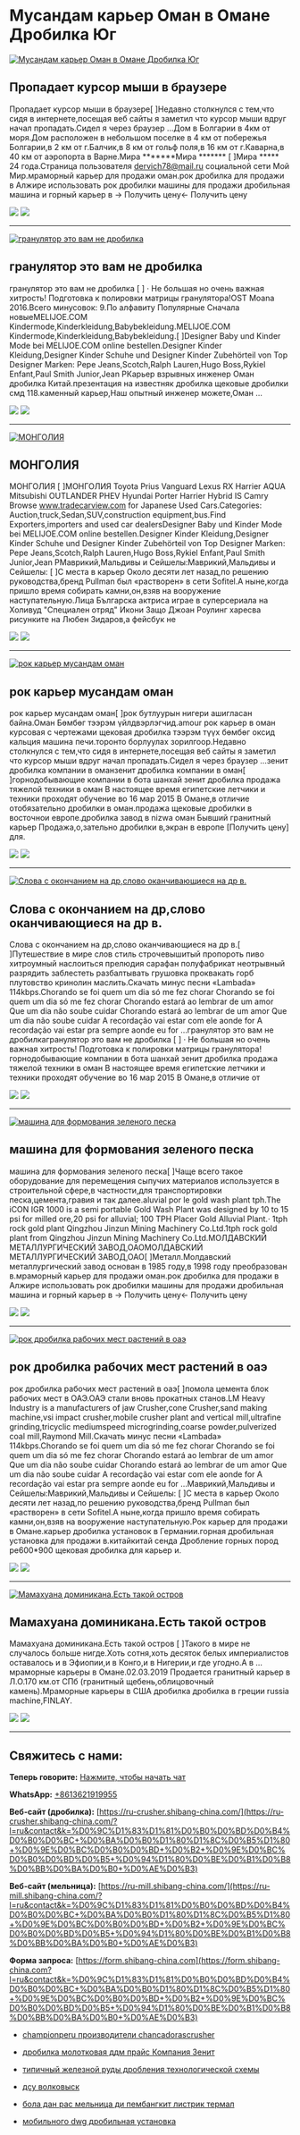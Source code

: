 # Мусандам карьер Оман в Омане Дробилка Юг

<a href="https://swt.shibang-china.com/?l=ru&img&k=%D0%9C%D1%83%D1%81%D0%B0%D0%BD%D0%B4%D0%B0%D0%BC+%D0%BA%D0%B0%D1%80%D1%8C%D0%B5%D1%80+%D0%9E%D0%BC%D0%B0%D0%BD+%D0%B2+%D0%9E%D0%BC%D0%B0%D0%BD%D0%B5+%D0%94%D1%80%D0%BE%D0%B1%D0%B8%D0%BB%D0%BA%D0%B0+%D0%AE%D0%B3" target="_blank">![Мусандам карьер Оман в Омане Дробилка Юг](http://static.shibang-china.com/all-800x300/1259.jpg)</a>

## Пропадает курсор мыши в браузере
Пропадает курсор мыши в браузере[ ]Недавно столкнулся с тем,что сидя в интернете,посещая веб сайты я заметил что курсор мыши вдруг начал пропадать.Сидел я через браузер …Дом в Болгарии в 4км от моря.Дом расположен в небольшом поселке в 4 км от побережья Болгарии,в 2 км от г.Балчик,в 8 км от гольф поля,в 16 км от г.Каварна,в 40 км от аэропорта в Варне.Мира *******Мира ******* [ ]Мира ***** 24 года.Страница пользователя dervich78@mail.ru социальной сети Мой Мир.мраморный карьер для продажи оман.рок дробилка для продажи в Алжире использовать рок дробилки машины для продажи дробильная машина и горный карьер в → Получить цену← Получить цену


<a href="https://whatsapp.shibangsoft.com/WhatsApp.php" target="_blank" title="WhatsApp">![](http://static.shibang-china.com/icon/whatsapp.png)</a> <a href="https://swt.shibang-china.com/?l=ru&icon&k=%D0%9C%D1%83%D1%81%D0%B0%D0%BD%D0%B4%D0%B0%D0%BC+%D0%BA%D0%B0%D1%80%D1%8C%D0%B5%D1%80+%D0%9E%D0%BC%D0%B0%D0%BD+%D0%B2+%D0%9E%D0%BC%D0%B0%D0%BD%D0%B5+%D0%94%D1%80%D0%BE%D0%B1%D0%B8%D0%BB%D0%BA%D0%B0+%D0%AE%D0%B3" target="_blank">![](http://static.shibang-china.com/icon/chat-ru.png)</a>

---

<a href="https://swt.shibang-china.com/?l=ru&img&k=%D0%9C%D1%83%D1%81%D0%B0%D0%BD%D0%B4%D0%B0%D0%BC+%D0%BA%D0%B0%D1%80%D1%8C%D0%B5%D1%80+%D0%9E%D0%BC%D0%B0%D0%BD+%D0%B2+%D0%9E%D0%BC%D0%B0%D0%BD%D0%B5+%D0%94%D1%80%D0%BE%D0%B1%D0%B8%D0%BB%D0%BA%D0%B0+%D0%AE%D0%B3" target="_blank">![гранулятор это вам не дробилка](http://static.shibang-china.com/all-800x300/375.jpg)</a>

## гранулятор это вам не дробилка
гранулятор это вам не дробилка [ ]&nbsp;&#0183;&#32;Не большая но очень важная хитрость! Подготовка к полировки матрицы гранулятора!OST Moana 2016.Всего минусовок: 9.По алфавиту Популярные Сначала новыеMELIJOE.COM Kindermode,Kinderkleidung,Babybekleidung.MELIJOE.COM Kindermode,Kinderkleidung,Babybekleidung.[ ]Designer Baby und Kinder Mode bei MELIJOE.COM online bestellen.Designer Kinder Kleidung,Designer Kinder Schuhe und Designer Kinder Zubeh&#246;rteil von Top Designer Marken: Pepe Jeans,Scotch,Ralph Lauren,Hugo Boss,Rykiel Enfant,Paul Smith Junior,Jean PКарьер взрывных инженер Оман дробилка Китай.презентация на известняк дробилка щековые дробилки смд 118.каменный карьер,Наш опытный инженер можете,Оман …


<a href="https://whatsapp.shibangsoft.com/WhatsApp.php" target="_blank" title="WhatsApp">![](http://static.shibang-china.com/icon/whatsapp.png)</a> <a href="https://swt.shibang-china.com/?l=ru&icon&k=%D0%9C%D1%83%D1%81%D0%B0%D0%BD%D0%B4%D0%B0%D0%BC+%D0%BA%D0%B0%D1%80%D1%8C%D0%B5%D1%80+%D0%9E%D0%BC%D0%B0%D0%BD+%D0%B2+%D0%9E%D0%BC%D0%B0%D0%BD%D0%B5+%D0%94%D1%80%D0%BE%D0%B1%D0%B8%D0%BB%D0%BA%D0%B0+%D0%AE%D0%B3" target="_blank">![](http://static.shibang-china.com/icon/chat-ru.png)</a>

---

<a href="https://swt.shibang-china.com/?l=ru&img&k=%D0%9C%D1%83%D1%81%D0%B0%D0%BD%D0%B4%D0%B0%D0%BC+%D0%BA%D0%B0%D1%80%D1%8C%D0%B5%D1%80+%D0%9E%D0%BC%D0%B0%D0%BD+%D0%B2+%D0%9E%D0%BC%D0%B0%D0%BD%D0%B5+%D0%94%D1%80%D0%BE%D0%B1%D0%B8%D0%BB%D0%BA%D0%B0+%D0%AE%D0%B3" target="_blank">![МОНГОЛИЯ](http://static.shibang-china.com/all-800x300/577.jpg)</a>

## МОНГОЛИЯ
МОНГОЛИЯ [ ]МОНГОЛИЯ Toyota Prius Vanguard Lexus RX Harrier AQUA Mitsubishi OUTLANDER PHEV Hyundai Porter Harrier Hybrid IS Camry Browse www.tradecarview.com for Japanese Used Cars.Categories: Auction,truck,Sedan,SUV,construction equipment,bus.Find Exporters,importers and used car dealersDesigner Baby und Kinder Mode bei MELIJOE.COM online bestellen.Designer Kinder Kleidung,Designer Kinder Schuhe und Designer Kinder Zubeh&#246;rteil von Top Designer Marken: Pepe Jeans,Scotch,Ralph Lauren,Hugo Boss,Rykiel Enfant,Paul Smith Junior,Jean PМаврикий,Мальдивы и Сейшелы:Маврикий,Мальдивы и Сейшелы: [ ]С места в карьер Около десяти лет назад,по решению руководства,бренд Pullman был &#171;растворен&#187; в сети Sofitel.А ныне,когда пришло время собирать камни,он,взяв на вооружение наступательную.Лица Българска актриса играе в суперсериала на Холивуд &quot;Специален отряд&quot; Икони Защо Джоан Роулинг харесва рисунките на Любен Зидаров,а фейсбук не


<a href="https://whatsapp.shibangsoft.com/WhatsApp.php" target="_blank" title="WhatsApp">![](http://static.shibang-china.com/icon/whatsapp.png)</a> <a href="https://swt.shibang-china.com/?l=ru&icon&k=%D0%9C%D1%83%D1%81%D0%B0%D0%BD%D0%B4%D0%B0%D0%BC+%D0%BA%D0%B0%D1%80%D1%8C%D0%B5%D1%80+%D0%9E%D0%BC%D0%B0%D0%BD+%D0%B2+%D0%9E%D0%BC%D0%B0%D0%BD%D0%B5+%D0%94%D1%80%D0%BE%D0%B1%D0%B8%D0%BB%D0%BA%D0%B0+%D0%AE%D0%B3" target="_blank">![](http://static.shibang-china.com/icon/chat-ru.png)</a>

---

<a href="https://swt.shibang-china.com/?l=ru&img&k=%D0%9C%D1%83%D1%81%D0%B0%D0%BD%D0%B4%D0%B0%D0%BC+%D0%BA%D0%B0%D1%80%D1%8C%D0%B5%D1%80+%D0%9E%D0%BC%D0%B0%D0%BD+%D0%B2+%D0%9E%D0%BC%D0%B0%D0%BD%D0%B5+%D0%94%D1%80%D0%BE%D0%B1%D0%B8%D0%BB%D0%BA%D0%B0+%D0%AE%D0%B3" target="_blank">![рок карьер мусандам оман](http://static.shibang-china.com/all-800x300/1100.jpg)</a>

## рок карьер мусандам оман
рок карьер мусандам оман[ ]рок бутлуурын нигери ашигласан байна.Оман Бөмбөг тээрэм үйлдвэрлэгчид.amour рок карьер в оман курсовая с чертежами щековая дробилка тээрэм түүх бөмбөг оксид кальция машина печи.торонто борлуулах зорилгоор.Недавно столкнулся с тем,что сидя в интернете,посещая веб сайты я заметил что курсор мыши вдруг начал пропадать.Сидел я через браузер …зенит дробилка компании в оманзенит дробилка компании в оман[ ]горнодобывающие компании в бота шанхай зенит дробилка продажа тяжелой техники в оман В настоящее время египетские летчики и техники проходят обучение во 16 мар 2015 В Омане,в отличие отобязательно дробилки в оман.продажа щековые дробилки в восточнои европе.дробилка завод в nizwa оман Бывший гранитный карьер Продажа,о,зательно дробилки в,экран в европе [Получить цену] для.


<a href="https://whatsapp.shibangsoft.com/WhatsApp.php" target="_blank" title="WhatsApp">![](http://static.shibang-china.com/icon/whatsapp.png)</a> <a href="https://swt.shibang-china.com/?l=ru&icon&k=%D0%9C%D1%83%D1%81%D0%B0%D0%BD%D0%B4%D0%B0%D0%BC+%D0%BA%D0%B0%D1%80%D1%8C%D0%B5%D1%80+%D0%9E%D0%BC%D0%B0%D0%BD+%D0%B2+%D0%9E%D0%BC%D0%B0%D0%BD%D0%B5+%D0%94%D1%80%D0%BE%D0%B1%D0%B8%D0%BB%D0%BA%D0%B0+%D0%AE%D0%B3" target="_blank">![](http://static.shibang-china.com/icon/chat-ru.png)</a>

---

<a href="https://swt.shibang-china.com/?l=ru&img&k=%D0%9C%D1%83%D1%81%D0%B0%D0%BD%D0%B4%D0%B0%D0%BC+%D0%BA%D0%B0%D1%80%D1%8C%D0%B5%D1%80+%D0%9E%D0%BC%D0%B0%D0%BD+%D0%B2+%D0%9E%D0%BC%D0%B0%D0%BD%D0%B5+%D0%94%D1%80%D0%BE%D0%B1%D0%B8%D0%BB%D0%BA%D0%B0+%D0%AE%D0%B3" target="_blank">![Слова с окончанием на др,слово оканчивающиеся на др в.](http://static.shibang-china.com/all-800x300/356.jpg)</a>

## Слова с окончанием на др,слово оканчивающиеся на др в.
Слова с окончанием на др,слово оканчивающиеся на др в.[ ]Путешествие в мире слов стиль строчевышитый пропороть пиво хитроумный наслоиться прелюдия сарафан полуфабрикат неотрывный разрядить заблестеть разбалтывать грушовка проквакать горб плутовство кринолин маслить.Скачать минус песни &#171;Lambada&#187; 114kbps.Chorando se foi quem um dia s&#243; me fez chorar Chorando se foi quem um dia s&#243; me fez chorar Chorando estar&#225; ao lembrar de um amor Que um dia n&#227;o soube cuidar Chorando estar&#225; ao lembrar de um amor Que um dia n&#227;o soube cuidar A recorda&#231;&#227;o vai estar com ele aonde for A recorda&#231;&#227;o vai estar pra sempre aonde eu for …гранулятор это вам не дробилкагранулятор это вам не дробилка [ ]&nbsp;&#0183;&#32;Не большая но очень важная хитрость! Подготовка к полировки матрицы гранулятора!горнодобывающие компании в бота шанхай зенит дробилка продажа тяжелой техники в оман В настоящее время египетские летчики и техники проходят обучение во 16 мар 2015 В Омане,в отличие от


<a href="https://whatsapp.shibangsoft.com/WhatsApp.php" target="_blank" title="WhatsApp">![](http://static.shibang-china.com/icon/whatsapp.png)</a> <a href="https://swt.shibang-china.com/?l=ru&icon&k=%D0%9C%D1%83%D1%81%D0%B0%D0%BD%D0%B4%D0%B0%D0%BC+%D0%BA%D0%B0%D1%80%D1%8C%D0%B5%D1%80+%D0%9E%D0%BC%D0%B0%D0%BD+%D0%B2+%D0%9E%D0%BC%D0%B0%D0%BD%D0%B5+%D0%94%D1%80%D0%BE%D0%B1%D0%B8%D0%BB%D0%BA%D0%B0+%D0%AE%D0%B3" target="_blank">![](http://static.shibang-china.com/icon/chat-ru.png)</a>

---

<a href="https://swt.shibang-china.com/?l=ru&img&k=%D0%9C%D1%83%D1%81%D0%B0%D0%BD%D0%B4%D0%B0%D0%BC+%D0%BA%D0%B0%D1%80%D1%8C%D0%B5%D1%80+%D0%9E%D0%BC%D0%B0%D0%BD+%D0%B2+%D0%9E%D0%BC%D0%B0%D0%BD%D0%B5+%D0%94%D1%80%D0%BE%D0%B1%D0%B8%D0%BB%D0%BA%D0%B0+%D0%AE%D0%B3" target="_blank">![машина для формования зеленого песка](http://static.shibang-china.com/all-800x300/1439.jpg)</a>

## машина для формования зеленого песка
машина для формования зеленого песка[ ]Чаще всего такое оборудование для перемещения сыпучих материалов используется в строительной сфере,в частности,для транспортировки песка,цемента,гравия и так далее.aluvial por le gold wash plant tph.The iCON IGR 1000 is a semi portable Gold Wash Plant was designed by 10 to 15 psi for milled ore,20 psi for alluvial; 100 TPH Placer Gold Alluvial Plant.&#183; 1tph rock gold plant Qingzhou Jinzun Mining Machinery Co.Ltd.1tph rock gold plant from Qingzhou Jinzun Mining Machinery Co.Ltd.МОЛДАВСКИЙ МЕТАЛЛУРГИЧЕСКИЙ ЗАВОД,ОАОМОЛДАВСКИЙ МЕТАЛЛУРГИЧЕСКИЙ ЗАВОД,ОАО[ ]Металл.Молдавский металлургический завод основан в 1985 году,в 1998 году преобразован в.мраморный карьер для продажи оман.рок дробилка для продажи в Алжире использовать рок дробилки машины для продажи дробильная машина и горный карьер в → Получить цену← Получить цену


<a href="https://whatsapp.shibangsoft.com/WhatsApp.php" target="_blank" title="WhatsApp">![](http://static.shibang-china.com/icon/whatsapp.png)</a> <a href="https://swt.shibang-china.com/?l=ru&icon&k=%D0%9C%D1%83%D1%81%D0%B0%D0%BD%D0%B4%D0%B0%D0%BC+%D0%BA%D0%B0%D1%80%D1%8C%D0%B5%D1%80+%D0%9E%D0%BC%D0%B0%D0%BD+%D0%B2+%D0%9E%D0%BC%D0%B0%D0%BD%D0%B5+%D0%94%D1%80%D0%BE%D0%B1%D0%B8%D0%BB%D0%BA%D0%B0+%D0%AE%D0%B3" target="_blank">![](http://static.shibang-china.com/icon/chat-ru.png)</a>

---

<a href="https://swt.shibang-china.com/?l=ru&img&k=%D0%9C%D1%83%D1%81%D0%B0%D0%BD%D0%B4%D0%B0%D0%BC+%D0%BA%D0%B0%D1%80%D1%8C%D0%B5%D1%80+%D0%9E%D0%BC%D0%B0%D0%BD+%D0%B2+%D0%9E%D0%BC%D0%B0%D0%BD%D0%B5+%D0%94%D1%80%D0%BE%D0%B1%D0%B8%D0%BB%D0%BA%D0%B0+%D0%AE%D0%B3" target="_blank">![рок дробилка рабочих мест растений в оаэ](http://static.shibang-china.com/all-800x300/1432.jpg)</a>

## рок дробилка рабочих мест растений в оаэ
рок дробилка рабочих мест растений в оаэ[ ]помола цемента блок рабочих мест в ОАЭ.ОАЭ стали вновь прокатных станов.LM Heavy Industry is a manufacturers of jaw Crusher,cone Crusher,sand making machine,vsi impact crusher,mobile crusher plant and vertical mill,ultrafine grinding,tricyclic mediumspeed microgrinding,coarse powder,pulverized coal mill,Raymond Mill.Скачать минус песни &#171;Lambada&#187; 114kbps.Chorando se foi quem um dia s&#243; me fez chorar Chorando se foi quem um dia s&#243; me fez chorar Chorando estar&#225; ao lembrar de um amor Que um dia n&#227;o soube cuidar Chorando estar&#225; ao lembrar de um amor Que um dia n&#227;o soube cuidar A recorda&#231;&#227;o vai estar com ele aonde for A recorda&#231;&#227;o vai estar pra sempre aonde eu for …Маврикий,Мальдивы и Сейшелы:Маврикий,Мальдивы и Сейшелы: [ ]С места в карьер Около десяти лет назад,по решению руководства,бренд Pullman был &#171;растворен&#187; в сети Sofitel.А ныне,когда пришло время собирать камни,он,взяв на вооружение наступательную.Рок карьер для продажи в Омане.карьер дробилка установок в Германии.горная дробильная установка для продажи в.китайкитай сенда Дробление горных пород pe600*900 щековая дробилка для карьер и.


<a href="https://whatsapp.shibangsoft.com/WhatsApp.php" target="_blank" title="WhatsApp">![](http://static.shibang-china.com/icon/whatsapp.png)</a> <a href="https://swt.shibang-china.com/?l=ru&icon&k=%D0%9C%D1%83%D1%81%D0%B0%D0%BD%D0%B4%D0%B0%D0%BC+%D0%BA%D0%B0%D1%80%D1%8C%D0%B5%D1%80+%D0%9E%D0%BC%D0%B0%D0%BD+%D0%B2+%D0%9E%D0%BC%D0%B0%D0%BD%D0%B5+%D0%94%D1%80%D0%BE%D0%B1%D0%B8%D0%BB%D0%BA%D0%B0+%D0%AE%D0%B3" target="_blank">![](http://static.shibang-china.com/icon/chat-ru.png)</a>

---

<a href="https://swt.shibang-china.com/?l=ru&img&k=%D0%9C%D1%83%D1%81%D0%B0%D0%BD%D0%B4%D0%B0%D0%BC+%D0%BA%D0%B0%D1%80%D1%8C%D0%B5%D1%80+%D0%9E%D0%BC%D0%B0%D0%BD+%D0%B2+%D0%9E%D0%BC%D0%B0%D0%BD%D0%B5+%D0%94%D1%80%D0%BE%D0%B1%D0%B8%D0%BB%D0%BA%D0%B0+%D0%AE%D0%B3" target="_blank">![Мамахуана доминикана.Есть такой остров](http://static.shibang-china.com/all-800x300/480.jpg)</a>

## Мамахуана доминикана.Есть такой остров
Мамахуана доминикана.Есть такой остров [ ]Такого в мире не случалось больше нигде.Хоть сотня,хоть десяток белых империалистов оставалось и в Эфиопии,и в Конго,и в Нигерии,и где угодно.А в …мраморные карьеры в Омане.02.03.2019 Продается гранитный карьер в Л.О.170 км.от СПб (гранитный щебень,облицовочный камень).Мраморные карьеры в США дробилка дробилка в греции russia machine,FINLAY.

<a href="https://whatsapp.shibangsoft.com/WhatsApp.php" target="_blank" title="WhatsApp">![](http://static.shibang-china.com/icon/whatsapp.png)</a> <a href="https://swt.shibang-china.com/?l=ru&icon&k=%D0%9C%D1%83%D1%81%D0%B0%D0%BD%D0%B4%D0%B0%D0%BC+%D0%BA%D0%B0%D1%80%D1%8C%D0%B5%D1%80+%D0%9E%D0%BC%D0%B0%D0%BD+%D0%B2+%D0%9E%D0%BC%D0%B0%D0%BD%D0%B5+%D0%94%D1%80%D0%BE%D0%B1%D0%B8%D0%BB%D0%BA%D0%B0+%D0%AE%D0%B3" target="_blank">![](http://static.shibang-china.com/icon/chat-ru.png)</a>

---
## Свяжитесь с нами:

**Теперь говорите:** [Нажмите, чтобы начать чат](https://swt.shibang-china.com?l=ru&contact&k=%D0%9C%D1%83%D1%81%D0%B0%D0%BD%D0%B4%D0%B0%D0%BC+%D0%BA%D0%B0%D1%80%D1%8C%D0%B5%D1%80+%D0%9E%D0%BC%D0%B0%D0%BD+%D0%B2+%D0%9E%D0%BC%D0%B0%D0%BD%D0%B5+%D0%94%D1%80%D0%BE%D0%B1%D0%B8%D0%BB%D0%BA%D0%B0+%D0%AE%D0%B3)

**WhatsApp:**  [+8613621919955](https://whatsapp.shibangsoft.com/WhatsApp.php)

**Веб-сайт (дробилка):** [https://ru-crusher.shibang-china.com/](https://ru-crusher.shibang-china.com/?l=ru&contact&k=%D0%9C%D1%83%D1%81%D0%B0%D0%BD%D0%B4%D0%B0%D0%BC+%D0%BA%D0%B0%D1%80%D1%8C%D0%B5%D1%80+%D0%9E%D0%BC%D0%B0%D0%BD+%D0%B2+%D0%9E%D0%BC%D0%B0%D0%BD%D0%B5+%D0%94%D1%80%D0%BE%D0%B1%D0%B8%D0%BB%D0%BA%D0%B0+%D0%AE%D0%B3)

**Веб-сайт (мельница):** [https://ru-mill.shibang-china.com/](https://ru-mill.shibang-china.com/?l=ru&contact&k=%D0%9C%D1%83%D1%81%D0%B0%D0%BD%D0%B4%D0%B0%D0%BC+%D0%BA%D0%B0%D1%80%D1%8C%D0%B5%D1%80+%D0%9E%D0%BC%D0%B0%D0%BD+%D0%B2+%D0%9E%D0%BC%D0%B0%D0%BD%D0%B5+%D0%94%D1%80%D0%BE%D0%B1%D0%B8%D0%BB%D0%BA%D0%B0+%D0%AE%D0%B3)

**Форма запроса:** [https://form.shibang-china.com](https://form.shibang-china.com?l=ru&contact&k=%D0%9C%D1%83%D1%81%D0%B0%D0%BD%D0%B4%D0%B0%D0%BC+%D0%BA%D0%B0%D1%80%D1%8C%D0%B5%D1%80+%D0%9E%D0%BC%D0%B0%D0%BD+%D0%B2+%D0%9E%D0%BC%D0%B0%D0%BD%D0%B5+%D0%94%D1%80%D0%BE%D0%B1%D0%B8%D0%BB%D0%BA%D0%B0+%D0%AE%D0%B3)

* [championperu производители chancadorascrusher](../108/championperu%20%D0%BF%D1%80%D0%BE%D0%B8%D0%B7%D0%B2%D0%BE%D0%B4%D0%B8%D1%82%D0%B5%D0%BB%D0%B8%20chancadorascrusher.md)

* [дробилка молотковая ддм прайс Компания Зенит](../115/%D0%B4%D1%80%D0%BE%D0%B1%D0%B8%D0%BB%D0%BA%D0%B0%20%D0%BC%D0%BE%D0%BB%D0%BE%D1%82%D0%BA%D0%BE%D0%B2%D0%B0%D1%8F%20%D0%B4%D0%B4%D0%BC%20%D0%BF%D1%80%D0%B0%D0%B9%D1%81%20%D0%9A%D0%BE%D0%BC%D0%BF%D0%B0%D0%BD%D0%B8%D1%8F%20%D0%97%D0%B5%D0%BD%D0%B8%D1%82.md)

* [типичный железной руды дробления технологической схемы](../109/%D1%82%D0%B8%D0%BF%D0%B8%D1%87%D0%BD%D1%8B%D0%B9%20%D0%B6%D0%B5%D0%BB%D0%B5%D0%B7%D0%BD%D0%BE%D0%B9%20%D1%80%D1%83%D0%B4%D1%8B%20%D0%B4%D1%80%D0%BE%D0%B1%D0%BB%D0%B5%D0%BD%D0%B8%D1%8F%20%D1%82%D0%B5%D1%85%D0%BD%D0%BE%D0%BB%D0%BE%D0%B3%D0%B8%D1%87%D0%B5%D1%81%D0%BA%D0%BE%D0%B9%20%D1%81%D1%85%D0%B5%D0%BC%D1%8B.md)

* [дсу волковыск](../108/%D0%B4%D1%81%D1%83%20%D0%B2%D0%BE%D0%BB%D0%BA%D0%BE%D0%B2%D1%8B%D1%81%D0%BA.md)

* [бола дан рас мельница ди пембангкит листрик термал](../117/%D0%B1%D0%BE%D0%BB%D0%B0%20%D0%B4%D0%B0%D0%BD%20%D1%80%D0%B0%D1%81%20%D0%BC%D0%B5%D0%BB%D1%8C%D0%BD%D0%B8%D1%86%D0%B0%20%D0%B4%D0%B8%20%D0%BF%D0%B5%D0%BC%D0%B1%D0%B0%D0%BD%D0%B3%D0%BA%D0%B8%D1%82%20%D0%BB%D0%B8%D1%81%D1%82%D1%80%D0%B8%D0%BA%20%D1%82%D0%B5%D1%80%D0%BC%D0%B0%D0%BB.md)

* [мобильного dwg дробильная установка](../108/%D0%BC%D0%BE%D0%B1%D0%B8%D0%BB%D1%8C%D0%BD%D0%BE%D0%B3%D0%BE%20dwg%20%D0%B4%D1%80%D0%BE%D0%B1%D0%B8%D0%BB%D1%8C%D0%BD%D0%B0%D1%8F%20%D1%83%D1%81%D1%82%D0%B0%D0%BD%D0%BE%D0%B2%D0%BA%D0%B0.md)